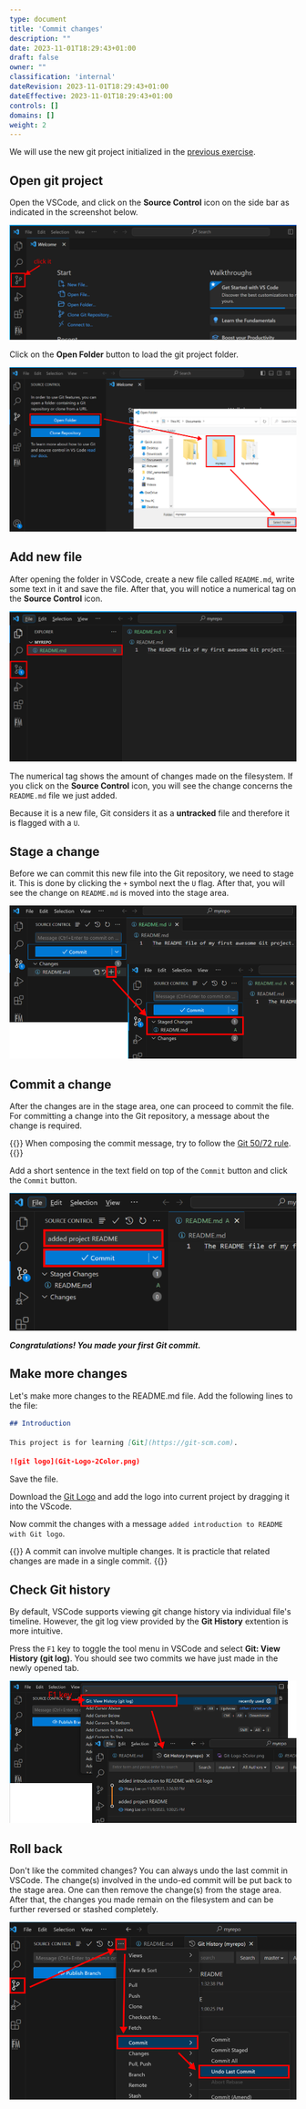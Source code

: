 ```yaml
---
type: document
title: 'Commit changes'
description: ""
date: 2023-11-01T18:29:43+01:00
draft: false
owner: ""
classification: 'internal'
dateRevision: 2023-11-01T18:29:43+01:00
dateEffective: 2023-11-01T18:29:43+01:00
controls: []
domains: []
weight: 2
---
```


We will use the new git project initialized in the [previous exercise](../git_init/).

## Open git project

Open the VSCode, and click on the __Source Control__ icon on the side bar as indicated in the screenshot below.

![](figures/vscode-source-control.png)

Click on the __Open Folder__ button to load the git project folder.

![](figures/vscode-open-folder.png)

## Add new file

After opening the folder in VSCode, create a new file called `README.md`, write some text in it and save the file.  After that, you will notice a numerical tag on the __Source Control__ icon.

![](figures/vscode-new-file.png)

The numerical tag shows the amount of changes made on the filesystem. If you click on the __Source Control__ icon, you will see the change concerns the `README.md` file we just added.

Because it is a new file, Git considers it as a __untracked__ file and therefore it is flagged with a `U`.

## Stage a change

Before we can commit this new file into the Git repository, we need to stage it.  This is done by clicking the `+` symbol next the `U` flag.  After that, you will see the change on `README.md` is moved into the stage area.

![](figures/vscode-git-stage.png)

## Commit a change

After the changes are in the stage area, one can proceed to commit the file.  For committing a change into the Git repository, a message about the change is required.

{{<note type="tip">}}
When composing the commit message, try to follow the [Git 50/72 rule](https://dev.to/noelworden/improving-your-commit-message-with-the-50-72-rule-3g79).
{{</note>}}

Add a short sentence in the text field on top of the `Commit` button and click the `Commit` button.

![](figures/vscode-git-commit.png)

___Congratulations! You made your first Git commit.___

## Make more changes

Let's make more changes to the README.md file.  Add the following lines to the file:

```markdown
## Introduction

This project is for learning [Git](https://git-scm.com).

![git logo](Git-Logo-2Color.png)
```

Save the file.

Download the [Git Logo](https://git-scm.com/images/logos/downloads/Git-Logo-2Color.png) and add the logo into current project by dragging it into the VScode.

Now commit the changes with a message `added introduction to README with Git logo`.

{{<note type="tip">}}
A commit can involve multiple changes.  It is practicle that related changes are made in a single commit. 
{{</note>}}

## Check Git history

By default, VSCode supports viewing git change history via individual file's timeline.  However, the git log view provided by the __Git History__ extention is more intuitive.

Press the `F1` key to toggle the tool menu in VSCode and select __Git: View History (git log)__. You should see two commits we have just made in the newly opened tab.

![](figures/vscode-git-log.png)

## Roll back

Don't like the commited changes? You can always undo the last commit in VSCode. The change(s) involved in the undo-ed commit will be put back to the stage area.  One can then remove the change(s) from the stage area.  After that, the changes you made remain on the filesystem and can be further reversed or stashed completely.

![](figures/vscode-git-undo-commit.png)

